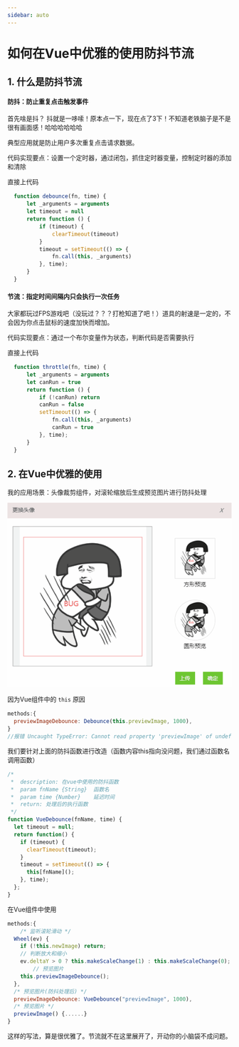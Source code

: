 ```yaml
---
sidebar: auto
---
```


# 如何在Vue中优雅的使用防抖节流

## 1.  什么是防抖节流

#### 防抖：防止重复点击触发事件

首先啥是抖？ 抖就是一哆嗦！原本点一下，现在点了3下！不知道老铁脑子是不是很有画面感！哈哈哈哈哈哈

典型应用就是防止用户多次重复点击请求数据。

代码实现要点：设置一个定时器，通过闭包，抓住定时器变量，控制定时器的添加和清除

直接上代码

```js
  function debounce(fn, time) {
      let _arguments = arguments
      let timeout = null
      return function () {
          if (timeout) {
              clearTimeout(timeout)
          }
          timeout = setTimeout(() => {
              fn.call(this, _arguments)
          }, time);
      }
  }
```



#### 节流：指定时间间隔内只会执行一次任务

大家都玩过FPS游戏吧（没玩过？？？打枪知道了吧！）道具的射速是一定的，不会因为你点击鼠标的速度加快而增加。

代码实现要点：通过一个布尔变量作为状态，判断代码是否需要执行

直接上代码

```js
  function throttle(fn, time) {
      let _arguments = arguments
      let canRun = true 
      return function () {
          if (!canRun) return
          canRun = false
          setTimeout(() => {
              fn.call(this, _arguments)
              canRun = true
          }, time);
      }
  }
```



## 2.  在Vue中优雅的使用

我的应用场景：头像裁剪组件，对滚轮缩放后生成预览图片进行防抖处理

![场景](/img/vue/touxiang.gif)



因为Vue组件中的 `this` 原因

```js
methods:{
  previewImageDebounce: Debounce(this.previewImage, 1000),
}
//报错 Uncaught TypeError: Cannot read property 'previewImage' of undefined
```



我们要针对上面的防抖函数进行改造（函数内容this指向没问题，我们通过函数名调用函数）

```javascript
/*
 *  description: 在vue中使用的防抖函数
 *  param fnName {String}  函数名
 *  param time {Number}    延迟时间
 *  return: 处理后的执行函数
 */
function VueDebounce(fnName, time) {
  let timeout = null;
  return function() {
    if (timeout) {
      clearTimeout(timeout);
    }
    timeout = setTimeout(() => {
      this[fnName]();
    }, time);
  };
}
```

在Vue组件中使用

```javascript
methods:{
    /* 监听滚轮滑动 */
  Wheel(ev) {
    if (!this.newImage) return;
    // 判断放大和缩小
    ev.deltaY > 0 ? this.makeScaleChange(1) : this.makeScaleChange(0);
		// 预览图片
    this.previewImageDebounce();
  },
  /* 预览图片(防抖处理后) */
  previewImageDebounce: VueDebounce("previewImage", 1000),
  /* 预览图片 */
  previewImage() {......}
}
```

这样的写法，算是很优雅了。节流就不在这里展开了，开动你的小脑袋不成问题。

